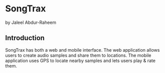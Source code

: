 # SongTrax

by Jaleel Abdur-Raheem

## Introduction

SongTrax has both a web and mobile interface. The web application allows users to create audio samples and share them to locations. The mobile application uses GPS to locate nearby samples and lets users play & rate them.
